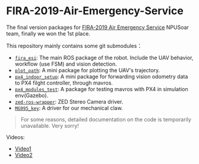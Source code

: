 # FIRA-2019-Air-Emergency-Service

The final version packages for [FIRA-2019 Air Emergency Service](http://www.firaworldcup.org/VisitorPages/show.aspx?IsDetailList=true&ItemID=4411,1) NPUSoar team, finally we won the 1st place.

This repository mainly contains some git submodules：

- [`fira_esi`](https://github.com/kehanXue/fira_esi/tree/ec18150cc9866f89a26795fd73b42b7cc28d00eb): The main ROS package of the robot. Include the UAV behavior, workflow (use FSM) and vision detection.
- [`plot_path`](https://github.com/kehanXue/plot_path/tree/bb09748b43fef9b407620869154a6f2c2ea21676): A mini package for plotting the UAV's trajectory.
- [`px4_indoor_setup`](https://github.com/kehanXue/px4_indoor_setup/tree/3c68fa9783aa645c9b315c4ccdc732bab2d42598): A mini package for forwarding vision odometry data to PX4 filght controller, through mavros.
- [`px4_modules_test`](https://github.com/kehanXue/px4_modules_test/tree/b68092c7bedfd7859e95291a7072ddc3df3c92d0): A package for testing mavros with PX4 in simulation env(Gazebo).
- [`zed-ros-wrapper`](https://github.com/kehanXue/zed-ros-wrapper/tree/ba83f7d64513f827cc0bf17da61916997fe58656): ZED Stereo Camera driver. 
- [`MG995_key`](https://github.com/WeiGuo12138/MG995_key/tree/e0aa2ff0a47e00a8e595eb7ce25c13914db1e466): A driver for our mechanical claw.

> For some reasons, detailed documentation on the code is temporarily unavailable. Very sorry!

Videos:
- [Video1](https://youtu.be/tVGnO_dZ_lM)
- [Video2](https://youtu.be/aOoP80PxOgs)

